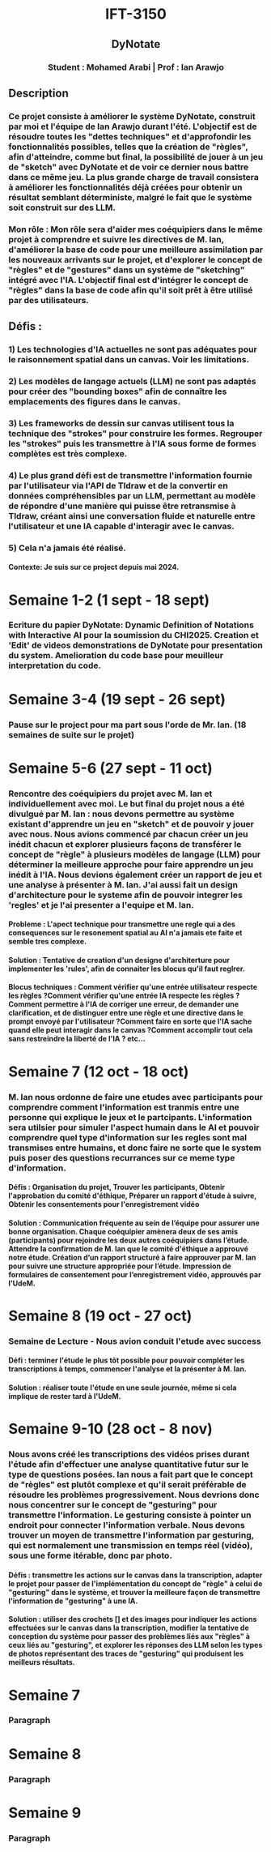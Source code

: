 <div class="title" style="text-align: center;">
  <h1>IFT-3150</h1>
  <h2>DyNotate</h2>
  <h3>Student : Mohamed Arabi | Prof : Ian Arawjo</h3>
</div>
<div class="contenu">
  <h2>Description</h2>
  <h3>Ce projet consiste à améliorer le système DyNotate, construit par moi et l'équipe de Ian Arawjo durant l'été. L'objectif est de résoudre toutes les "dettes techniques" et d'approfondir les fonctionnalités possibles, telles que la création de "règles", afin d'atteindre, comme but final, la possibilité de jouer à un jeu de "sketch" avec DyNotate et de voir ce dernier nous battre dans ce même jeu. La plus grande charge de travail consistera à améliorer les fonctionnalités déjà créées pour obtenir un résultat semblant déterministe, malgré le fait que le système soit construit sur des LLM. 
</h3>
  <h3>Mon rôle : Mon rôle sera d'aider mes coéquipiers dans le même projet à comprendre et suivre les directives de M. Ian, d'améliorer la base de code pour une meilleure assimilation par les nouveaux arrivants sur le projet, et d'explorer le concept de "règles" et de "gestures" dans un système de "sketching" intégré avec l'IA. L'objectif final est d'intégrer le concept de "règles" dans la base de code afin qu'il soit prêt à être utilisé par des utilisateurs.</h3>
  <h2>Défis :</h2>
    <h3>1) Les technologies d'IA actuelles ne sont pas adéquates pour le raisonnement spatial dans un canvas. Voir les limitations.</h3>
    <h3>2) Les modèles de langage actuels (LLM) ne sont pas adaptés pour créer des "bounding boxes" afin de connaître les emplacements des figures dans le canvas.</h3>
    <h3>3) Les frameworks de dessin sur canvas utilisent tous la technique des "strokes" pour construire les formes. Regrouper les "strokes" puis les transmettre à l'IA sous forme de formes complètes est très complexe.</h3>
    <h3>4) Le plus grand défi est de transmettre l'information fournie par l'utilisateur via l'API de Tldraw et de la convertir en données compréhensibles par un LLM, permettant au modèle de répondre d'une manière qui puisse être retransmise à Tldraw, créant ainsi une conversation fluide et naturelle entre l'utilisateur et une IA capable d'interagir avec le canvas.</h3>
    <h3>5) Cela n'a jamais été réalisé.</h3>
  
  <h4>Contexte: Je suis sur ce project depuis mai 2024.</h4>
</div>  

<div class="progess">
  <div class="Progress 1 ">
    <h1>Semaine 1-2 (1 sept - 18 sept)</h1>
    <h3>Ecriture du papier DyNotate: Dynamic Definition of Notations with Interactive AI pour la soumission du CHI2025. Creation et 'Edit' de videos demonstrations de DyNotate pour presentation du system. Amelioration du code base pour meuilleur interpretation du code.</h3>
  </div>
  <div class="Progress 2 ">
    <h1>Semaine 3-4 (19 sept - 26 sept)</h1>
    <h3>Pause sur le project pour ma part sous l'orde de Mr. Ian. (18 semaines de suite sur le projet)</h3>
  </div>
  <div class="Progress 3 ">
    <h1>Semaine 5-6 (27 sept - 11 oct)</h1>
    <h3>Rencontre des coéquipiers du projet avec M. Ian et individuellement avec moi. Le but final du projet nous a été divulgué par M. Ian : nous devons permettre au système existant d'apprendre un jeu en "sketch" et de pouvoir y jouer avec nous. Nous avions commencé par chacun créer un jeu inédit chacun et explorer plusieurs façons de transférer le concept de "règle" à plusieurs modèles de langage (LLM) pour déterminer la meilleure approche pour faire apprendre un jeu inédit à l'IA. Nous devions également créer un rapport de jeu et une analyse à présenter à M. Ian. J'ai aussi fait un design d'architecture pour le systeme afin de pouvoir integrer les 'regles' et je l'ai presenter a l'equipe et M. Ian.</h3>
    <h4>Probleme : L'apect technique pour transmettre une regle qui a des consequences sur le resonement spatial au AI n'a jamais ete faite et semble tres complexe.</h4>
    <h4>Solution : Tentative de creation d'un designe d'architerture pour implementer les 'rules', afin de connaiter les blocus  qu'il faut reglrer.</h4>
    <h4>Blocus techniques : Comment vérifier qu'une entrée utilisateur respecte les règles ?Comment vérifier qu'une entrée IA respecte les règles ?Comment permettre à l'IA de corriger une erreur, de demander une clarification, et de distinguer entre une règle et une directive dans le prompt envoyé par l'utilisateur ?Comment faire en sorte que l'IA sache quand elle peut interagir dans le canvas ?Comment accomplir tout cela sans restreindre la liberté de l'IA ? etc...</h4>
  </div>
  <div class="Progress 4 ">
    <h1>Semaine 7 (12 oct - 18 oct)</h1>
    <h3>M. Ian nous ordonne de faire une etudes avec participants pour comprendre comment l'information est tranmis entre une personne qui explique le jeux et le partcipants. L'information sera utilsier pour simuler l'aspect humain dans le AI et pouvoir comprendre quel type d'information sur les regles sont mal transmises entre humains, et donc faire ne sorte que le system puis poser des questions recurrances sur ce meme type d'information. </h3>
    <h4>Défis : Organisation du projet, Trouver les participants, Obtenir l'approbation du comité d'éthique, Préparer un rapport d'étude à suivre, Obtenir les consentements pour l'enregistrement vidéo</h4>
    <h4>Solution : Communication fréquente au sein de l’équipe pour assurer une bonne organisation. Chaque coéquipier amènera deux de ses amis (participants) pour rejoindre les deux autres coéquipiers dans l’étude. Attendre la confirmation de M. Ian que le comité d'éthique a approuvé notre étude. Création d’un rapport structuré à faire approuver par M. Ian pour suivre une structure appropriée pour l’étude. Impression de formulaires de consentement pour l’enregistrement vidéo, approuvés par l’UdeM.</h4> 
  </div>
  <div class="Progress 5 ">
    <h1>Semaine 8 (19 oct - 27 oct)</h1>
    <h3>Semaine de Lecture - Nous avion conduit l'etude avec success</h3>
    <h4>Défi : terminer l'étude le plus tôt possible pour pouvoir compléter les transcriptions à temps, commencer l'analyse et la présenter à M. Ian.</h4>
    <h4>Solution : réaliser toute l'étude en une seule journée, même si cela implique de rester tard à l'UdeM.</h4>
  </div>
  <div class="Progress 6 ">
    <h1>Semaine 9-10 (28 oct - 8 nov)</h1>
    <h3>Nous avons créé les transcriptions des vidéos prises durant l'étude afin d'effectuer une analyse quantitative futur sur le type de questions posées. Ian nous a fait part que le concept de "règles" est plutôt complexe et qu'il serait préférable de résoudre les problèmes progressivement. Nous devrions donc nous concentrer sur le concept de "gesturing" pour transmettre l'information. Le gesturing consiste à pointer un endroit pour connecter l'information verbale. Nous devons trouver un moyen de transmettre l'information par gesturing, qui est normalement une transmission en temps réel (vidéo), sous une forme itérable, donc par photo.</h3>
    <h4>Défis : transmettre les actions sur le canvas dans la transcription, adapter le projet pour passer de l'implémentation du concept de "règle" à celui de "gesturing" dans le système, et trouver la meilleure façon de transmettre l'information de "gesturing" à une IA.</h4>
    <h4>Solution : utiliser des crochets [] et des images pour indiquer les actions effectuées sur le canvas dans la transcription, modifier la tentative de conception du système pour passer des problèmes liés aux "règles" à ceux liés au "gesturing", et explorer les réponses des LLM selon les types de photos représentant des traces de "gesturing" qui produisent les meilleurs résultats.</h4>
  </div>
  <div class="semaine 7">
    <h1>Semaine 7</h1>
    <h3>Paragraph</h3>
  </div>
  <div class="semaine 8">
    <h1>Semaine 8</h1>
    <h3>Paragraph</h3>
  </div>
  <div class="semaine 9">
    <h1>Semaine 9</h1>
    <h3>Paragraph</h3>
  </div>
</div>


